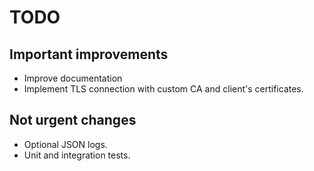 # TODO

## Important improvements

- Improve documentation
- Implement TLS connection with custom CA and client's certificates.

## Not urgent changes

- Optional JSON logs.
- Unit and integration tests.
